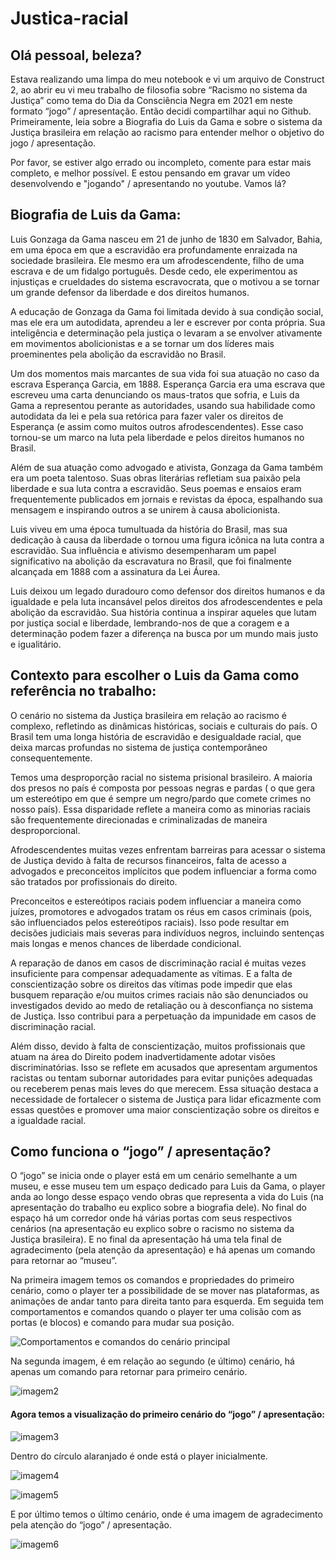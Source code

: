 # Justica-racial

## Olá pessoal, beleza? 
Estava realizando uma limpa do meu notebook e vi um arquivo de Construct 2, ao abrir eu vi meu trabalho de filosofia sobre “Racismo no sistema da Justiça” como tema do Dia da Consciência Negra em 2021 em neste formato “jogo” / apresentação. Então decidi compartilhar aqui no Github. Primeiramente, leia sobre a Biografia do Luis da Gama e sobre o sistema da Justiça brasileira em relação ao racismo para entender melhor o objetivo do jogo / apresentação. 

Por favor, se estiver algo errado ou incompleto, comente para estar mais completo, e melhor possível. E estou pensando em gravar um vídeo desenvolvendo e "jogando" / apresentando no youtube. Vamos lá?


## Biografia de Luis da Gama:
Luis Gonzaga da Gama nasceu em 21 de junho de 1830 em Salvador, Bahia, em uma época em que a escravidão era profundamente enraizada na sociedade brasileira. Ele mesmo era um afrodescendente, filho de uma escrava e de um fidalgo português. Desde cedo, ele experimentou as injustiças e crueldades do sistema escravocrata, que o motivou a se tornar um grande defensor da liberdade e dos direitos humanos.

A educação de Gonzaga da Gama foi limitada devido à sua condição social, mas ele era um autodidata, aprendeu a ler e escrever por conta própria. Sua inteligência e determinação pela justiça o levaram a se envolver ativamente em movimentos abolicionistas e a se tornar um dos líderes mais proeminentes pela abolição da escravidão no Brasil.

Um dos momentos mais marcantes de sua vida foi sua atuação no caso da escrava Esperança Garcia, em 1888. Esperança Garcia era uma escrava que escreveu uma carta denunciando os maus-tratos que sofria, e Luis da Gama a representou perante as autoridades, usando sua habilidade como autodidata da lei e pela sua retórica para fazer valer os direitos de Esperança (e assim como muitos outros afrodescendentes). Esse caso tornou-se um marco na luta pela liberdade e pelos direitos humanos no Brasil.

Além de sua atuação como advogado e ativista, Gonzaga da Gama também era um poeta talentoso. Suas obras literárias refletiam sua paixão pela liberdade e sua luta contra a escravidão. Seus poemas e ensaios eram frequentemente publicados em jornais e revistas da época, espalhando sua mensagem e inspirando outros a se unirem à causa abolicionista.

Luis viveu em uma época tumultuada da história do Brasil, mas sua dedicação à causa da liberdade o tornou uma figura icônica na luta contra a escravidão. Sua influência e ativismo desempenharam um papel significativo na abolição da escravatura no Brasil, que foi finalmente alcançada em 1888 com a assinatura da Lei Áurea.

Luis deixou um legado duradouro como defensor dos direitos humanos e da igualdade e pela luta incansável pelos direitos dos afrodescendentes e pela abolição da escravidão. Sua história continua a inspirar aqueles que lutam por justiça social e liberdade, lembrando-nos de que a coragem e a determinação podem fazer a diferença na busca por um mundo mais justo e igualitário.


## Contexto para escolher o Luis da Gama como referência no trabalho:
O cenário no sistema da Justiça brasileira em relação ao racismo é complexo, refletindo as dinâmicas históricas, sociais e culturais do país. O Brasil tem uma longa história de escravidão e desigualdade racial, que deixa marcas profundas no sistema de justiça contemporâneo consequentemente.

Temos uma desproporção racial no sistema prisional brasileiro. A maioria dos presos no país é composta por pessoas negras e pardas ( o que gera um estereótipo em que é sempre um negro/pardo que comete crimes no nosso país). Essa disparidade reflete a maneira como as minorias raciais são frequentemente direcionadas e criminalizadas de maneira desproporcional.

Afrodescendentes muitas vezes enfrentam barreiras para acessar o sistema de Justiça devido à falta de recursos financeiros, falta de acesso a advogados e preconceitos implícitos que podem influenciar a forma como são tratados por profissionais do direito.

Preconceitos e estereótipos raciais podem influenciar a maneira como juízes, promotores e advogados tratam os réus em casos criminais (pois, são influenciados pelos estereótipos raciais). Isso pode resultar em decisões judiciais mais severas para indivíduos negros, incluindo sentenças mais longas e menos chances de liberdade condicional.

A reparação de danos em casos de discriminação racial é muitas vezes insuficiente para compensar adequadamente as vítimas. E a falta de conscientização sobre os direitos das vítimas pode impedir que elas busquem reparação e/ou muitos crimes raciais não são denunciados ou investigados devido ao medo de retaliação ou à desconfiança no sistema de Justiça. Isso contribui para a perpetuação da impunidade em casos de discriminação racial.

Além disso, devido à falta de conscientização, muitos profissionais que atuam na área do Direito podem inadvertidamente adotar visões discriminatórias. Isso se reflete em acusados que apresentam argumentos racistas ou tentam subornar autoridades para evitar punições adequadas ou receberem penas mais leves do que merecem. Essa situação destaca a necessidade de fortalecer o sistema de Justiça para lidar eficazmente com essas questões e promover uma maior conscientização sobre os direitos e a igualdade racial.


## Como funciona o “jogo” / apresentação?
O “jogo” se inicia onde o player está em um cenário semelhante a um museu, e esse museu tem um espaço dedicado para Luis da Gama, o player anda ao longo desse espaço vendo obras que representa a vida do Luis (na apresentação do trabalho eu explico sobre a biografia dele). No final do espaço há um corredor onde há várias portas com seus respectivos cenários (na apresentação eu explico sobre o racismo no sistema da Justiça brasileira). E no final da apresentação há uma tela final de agradecimento (pela atenção da apresentação) e há apenas um comando para retornar ao “museu”. 

Na primeira imagem temos os comandos e propriedades do primeiro cenário, como o player ter a possibilidade de se mover nas plataformas, as animações de andar tanto para direita tanto para esquerda. Em seguida tem comportamentos e comandos quando o player ter uma colisão com as portas (e blocos) e comando para mudar sua posição.

![Comportamentos e comandos do cenário principal](https://github.com/HenryGabriel-2407/Justica-racial/assets/63942305/5a599dcd-6760-486d-a77f-ae00f8152c1b)

Na segunda imagem, é em relação ao segundo (e último) cenário, há apenas um comando para retornar para primeiro cenário.

![imagem2](https://github.com/HenryGabriel-2407/Justica-racial/assets/63942305/52d49542-bd68-41b1-9e22-ae26c583d3d7)

#### Agora temos a visualização do primeiro cenário do “jogo” / apresentação:
![imagem3](https://github.com/HenryGabriel-2407/Justica-racial/assets/63942305/4ef25db2-8bf0-4f2b-84a6-e1300140545e)

Dentro do círculo alaranjado é onde está o player inicialmente.

![imagem4](https://github.com/HenryGabriel-2407/Justica-racial/assets/63942305/cb660e38-dc16-4216-a334-4f02af93f312)

![imagem5](https://github.com/HenryGabriel-2407/Justica-racial/assets/63942305/72d4866f-519d-45a2-ad18-ab959a9efca0)

E por último temos o último cenário, onde é uma imagem de agradecimento pela atenção do “jogo” / apresentação.

![imagem6](https://github.com/HenryGabriel-2407/Justica-racial/assets/63942305/cf5e03f6-9aa9-4c3a-bbd5-4dad9eb77536)
